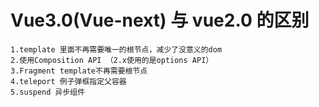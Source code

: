 # Vue3.0(Vue-next) 与 vue2.0 的区别

```!
1.template 里面不再需要唯一的根节点，减少了没意义的dom
2.使用Composition API （2.x使用的是options API）
3.Fragment template不再需要根节点
4.teleport 例子弹框指定父容器
5.suspend 异步组件
```

